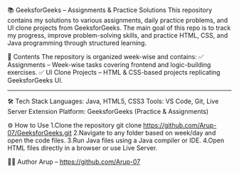 📚 GeeksforGeeks – Assignments & Practice Solutions
This repository contains my solutions to various assignments, daily practice problems, and UI clone projects from GeeksforGeeks.
The main goal of this repo is to track my progress, improve problem-solving skills, and practice HTML, CSS, and Java programming through structured learning.

🚀 Contents
The repository is organized week-wise and contains:
✅ Assignments – Week-wise tasks covering frontend and logic-building exercises.
✅ UI Clone Projects – HTML & CSS-based projects replicating GeeksforGeeks UI.

---
🛠️ Tech Stack
Languages: Java, HTML5, CSS3
Tools: VS Code, Git, Live Server Extension
Platform: GeeksforGeeks (Practice & Assignments)

⚙️ How to Use
1.Clone the repository
     git clone https://github.com/Arup-07/GeeksforGeeks.git
2.Navigate to any folder based on week/day and open the code files.
3.Run Java files using a Java compiler or IDE.
4.Open HTML files directly in a browser or use Live Server.

👨‍💻 Author
Arup – https://github.com/Arup-07
